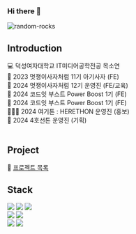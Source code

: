 ### Hi there 👋

![random-rocks](https://user-images.githubusercontent.com/126389940/221411967-84273cc7-0402-4a7a-b4ee-ff57638866ab.gif)


## Introduction
💻 덕성여자대학교 IT미디어공학전공 목소연 <br>
🦁 2023 멋쟁이사자처럼 11기 아기사자 (FE) <br>
🦁 2024 멋쟁이사자처럼 12기 운영진 (FE/교육) <br>
🚀 2024 코드잇 부스트 Power Boost 1기 (FE) <br>
🚀 2024 코드잇 부스트 Power Boost 1기 (FE) <br>
👩🏻‍💻 2024 여기톤 : HERETHON 운영진 (홍보) <br>
🚃 2024 4호선톤 운영진 (기획) <br>
<br>

## Project
👑 [프로젝트 목록](https://mogg22.notion.site/709a10b1c8e047d98030b36472669bea?v=b4704408fc964e7aa09b9b5e037988da&pvs=4)
<br>

## Stack
<img src="https://img.shields.io/badge/html5-E34F26?style=for-the-badge&logo=html5&logoColor=white"> <img src="https://img.shields.io/badge/css3-1572B6?style=for-the-badge&logo=css3&logoColor=white"> <img src="https://img.shields.io/badge/javascript-F7DF1E?style=for-the-badge&logo=javascript&logoColor=black"> <br>
<img src="https://img.shields.io/badge/django-092E20?style=for-the-badge&logo=django&logoColor=white"> <img src="https://img.shields.io/badge/react-%2320232a.svg?style=for-the-badge&logo=react&logoColor=%2361DAFB"> <br>
<img src="https://img.shields.io/badge/react_native-%2320232a.svg?style=for-the-badge&logo=react&logoColor=%2361DAFB" /> <img src="https://img.shields.io/badge/kotlin-%237F52FF.svg?style=for-the-badge&logo=kotlin&logoColor=white" /> 
